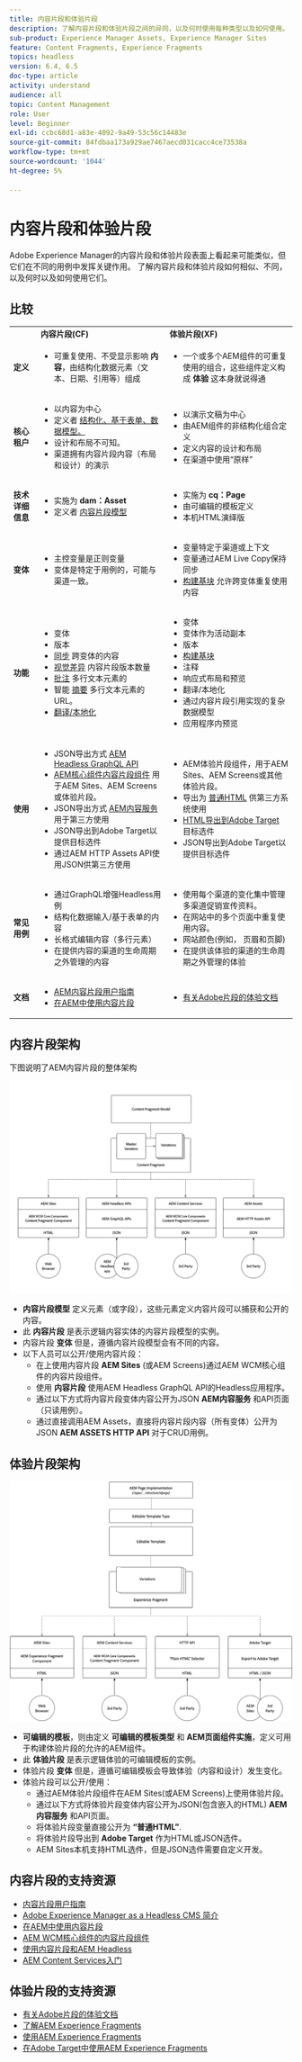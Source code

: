 ```yaml
---
title: 内容片段和体验片段
description: 了解内容片段和体验片段之间的异同，以及何时使用每种类型以及如何使用。
sub-product: Experience Manager Assets, Experience Manager Sites
feature: Content Fragments, Experience Fragments
topics: headless
version: 6.4, 6.5
doc-type: article
activity: understand
audience: all
topic: Content Management
role: User
level: Beginner
exl-id: ccbc68d1-a83e-4092-9a49-53c56c14483e
source-git-commit: 84fdbaa173a929ae7467aecd031cacc4ce73538a
workflow-type: tm+mt
source-wordcount: '1044'
ht-degree: 5%

---
```


# 内容片段和体验片段

Adobe Experience Manager的内容片段和体验片段表面上看起来可能类似，但它们在不同的用例中发挥关键作用。 了解内容片段和体验片段如何相似、不同，以及何时以及如何使用它们。

## 比较

<table>
<tbody><tr><td><strong> </strong></td>
<td><strong>内容片段(CF)</strong></td>
<td><strong>体验片段(XF)</strong></td>
</tr><tr><td><strong>定义</strong></td>
<td><ul>
<li>可重复使用、不受显示影响 <strong>内容</strong>，由结构化数据元素（文本、日期、引用等）组成</li>
</ul>
</td>
<td><ul>
<li>一个或多个AEM组件的可重复使用的组合，这些组件定义构成 <strong>体验</strong> 这本身就说得通</li>
</ul>
</td>
</tr><tr><td><strong>核心租户</strong></td>
<td><ul>
<li>以内容为中心</li>
<li>定义者 <a href="https://experienceleague.adobe.com/docs/experience-manager-65/assets/fragments/content-fragments-models.html?lang=en" target="_blank">结构化、基于表单、数据模型。</a></li>
<li>设计和布局不可知。</li>
<li>渠道拥有内容片段内容（布局和设计）的演示</li>
</ul>
</td>
<td><ul>
<li>以演示文稿为中心</li>
<li>由AEM组件的非结构化组合定义</li>
<li>定义内容的设计和布局</li>
<li>在渠道中使用“原样”</li>
</ul>
</td>
</tr><tr><td><strong>技术详细信息</strong></td>
<td><ul>
<li>实施为 <strong>dam：Asset</strong></li>
<li>定义者 <a href="https://experienceleague.adobe.com/docs/experience-manager-65/assets/fragments/content-fragments-models.html?lang=en" target="_blank">内容片段模型</a></li>
</ul>
</td>
<td><ul>
<li>实施为 <strong>cq：Page</strong></li>
<li>由可编辑的模板定义</li>
<li>本机HTML演绎版</li>
</ul>
</td>
</tr><tr><td><strong>变体</strong></td>
<td><ul>
<li>主控变量是正则变量</li>
<li>变体是特定于用例的，可能与渠道一致。</li>
</ul>
</td>
<td><ul>
<li>变量特定于渠道或上下文</li>
<li>变量通过AEM Live Copy保持同步</li>
<li><a href="https://experienceleague.adobe.com/docs/experience-manager-65/authoring/authoring/experience-fragments.html" target="_blank">构建基块</a> 允许跨变体重复使用内容</li>
</ul>
</td>
</tr><tr><td><strong>功能</strong></td>
<td><ul>
<li>变体</li>
<li>版本</li>
<li><a href="https://experienceleague.adobe.com/docs/experience-manager-65/assets/fragments/content-fragments-variations.html?lang=en#synchronizing-with-master" target="_blank">同步</a> 跨变体的内容</li>
<li><a href="https://experienceleague.adobe.com/docs/experience-manager-65/assets/fragments/content-fragments-managing.html?lang=en#comparing-fragment-versions" target="_blank">视觉差异</a> 内容片段版本数量</li>
<li><a href="https://experienceleague.adobe.com/docs/experience-manager-65/assets/fragments/content-fragments-variations.html?lang=en#annotating-a-content-fragment" target="_blank">批注</a> 多行文本元素的</li>
<li>智能 <a href="https://experienceleague.adobe.com/docs/experience-manager-65/assets/fragments/content-fragments-variations.html?lang=en#summarizing-text" target="_blank">摘要</a> 多行文本元素的URL。</li>
<li><a href="https://experienceleague.adobe.com/docs/experience-manager-65/assets/fragments/creating-translation-projects-for-content-fragments.html?lang=en" target="_blank">翻译/本地化</a></li>
</ul>
</td>
<td><ul>
<li>变体</li>
<li>变体作为活动副本</li>
<li>版本</li>
<li><a href="https://experienceleague.adobe.com/docs/experience-manager-65/authoring/authoring/experience-fragments.html?lang=en#building-blocks" target="_blank">构建基块</a></li>
<li>注释</li>
<li>响应式布局和预览</li>
<li>翻译/本地化</li>
<li>通过内容片段引用实现的复杂数据模型</li>
<li>应用程序内预览</li>
</ul>
</td>
</tr><tr><td><strong>使用</strong></td>
<td><ul>
<li>JSON导出方式 <a href="https://experienceleague.adobe.com/landing/experience-manager/headless/developer.html?lang=zh-Hans">AEM Headless GraphQL API</a></li>
<li><a href="https://experienceleague.adobe.com/docs/experience-manager-core-components/using/components/content-fragment-component.html?lang=zh-Hans" target="_blank">AEM核心组件内容片段组件</a> 用于AEM Sites、AEM Screens或体验片段。</li>
<li>JSON导出方式 <a href="https://experienceleague.adobe.com/docs/experience-manager-learn/getting-started-with-aem-headless/content-services/overview.html?lang=en" target="_blank">AEM内容服务</a> 用于第三方使用</li>
<li>JSON导出到Adobe Target以提供目标选件</li>
<li>通过AEM HTTP Assets API使用JSON供第三方使用</li>
</ul>
</td>
<td><ul>
<li>AEM体验片段组件，用于AEM Sites、AEM Screens或其他体验片段。</li>
<li>导出为 <a href="https://experienceleague.adobe.com/docs/experience-manager-65/authoring/authoring/experience-fragments.html?lang=en" target="_blank">普通HTML</a> 供第三方系统使用</li>
<li><a href="https://experienceleague.adobe.com/docs/experience-manager-65/administering/integration/experience-fragments-target.html?lang=zh-Hans" target="_blank">HTML导出到Adobe Target</a> 目标选件</li>
<li>JSON导出到Adobe Target以提供目标选件</li>
</ul>
</td>
</tr><tr><td><strong>常见用例</strong></td>
<td><ul>
<li>通过GraphQL增强Headless用例</li>
<li>结构化数据输入/基于表单的内容</li>
<li>长格式编辑内容（多行元素）</li>
<li>在提供内容的渠道的生命周期之外管理的内容</li>
</ul>
</td>
<td><ul>
<li>使用每个渠道的变化集中管理多渠道促销宣传资料。</li>
<li>在网站中的多个页面中重复使用内容。</li>
<li>网站颜色(例如， 页眉和页脚)</li>
<li>在提供该体验的渠道的生命周期之外管理的体验</li>
</ul>
</td>
</tr><tr><td><strong>文档</strong></td>
<td><ul>
<li><a href="https://experienceleague.adobe.com/docs/experience-manager-65/assets/home.html?lang=en&amp;topic=/experience-manager/6-5/assets/morehelp/content-fragments.ug.js" target="_blank">AEM内容片段用户指南</a></li>
<li><a href="https://experienceleague.adobe.com/docs/experience-manager-learn/sites/content-fragments/content-fragments-feature-video-use.html?lang=en" target="_blank">在AEM中使用内容片段</a></li>
</ul>
</td>
<td><ul>
<li><a href="https://experienceleague.adobe.com/docs/experience-manager-65/authoring/authoring/experience-fragments.html?lang=en" target="_blank">有关Adobe片段的体验文档</a></li>
</ul>
</td>
</tr></tbody></table>

## 内容片段架构

下图说明了AEM内容片段的整体架构

![内容片段架构](./assets/content-fragments-architecture.png)

+ **内容片段模型** 定义元素（或字段），这些元素定义内容片段可以捕获和公开的内容。
+ 此 **内容片段** 是表示逻辑内容实体的内容片段模型的实例。
+ 内容片段 **变体** 但是，遵循内容片段模型会有不同的内容。
+ 以下人员可以公开/使用内容片段：
   + 在上使用内容片段 **AEM Sites** (或AEM Screens)通过AEM WCM核心组件的内容片段组件。
   + 使用 **内容片段** 使用AEM Headless GraphQL API的Headless应用程序。
   + 通过以下方式将内容片段变体内容公开为JSON **AEM内容服务** 和API页面（只读用例）。
   + 通过直接调用AEM Assets，直接将内容片段内容（所有变体）公开为JSON **AEM ASSETS HTTP API** 对于CRUD用例。

## 体验片段架构

![体验片段架构](./assets/experience-fragments-architecture.png)

+ **可编辑的模板**，则由定义 **可编辑的模板类型** 和 **AEM页面组件实施**，定义可用于构建体验片段的允许的AEM组件。
+ 此 **体验片段** 是表示逻辑体验的可编辑模板的实例。
+ 体验片段 **变体** 但是，遵循可编辑模板会导致体验（内容和设计）发生变化。
+ 体验片段可以公开/使用：
   + 通过AEM体验片段组件在AEM Sites(或AEM Screens)上使用体验片段。
   + 通过以下方式将体验片段变体内容公开为JSON(包含嵌入的HTML) **AEM内容服务** 和API页面。
   + 将体验片段变量直接公开为 **“普通HTML”**.
   + 将体验片段导出到 **Adobe Target** 作为HTML或JSON选件。
   + AEM Sites本机支持HTML选件，但是JSON选件需要自定义开发。

## 内容片段的支持资源

+ [内容片段用户指南](https://experienceleague.adobe.com/docs/experience-manager-65/assets/home.html?lang=en&amp;topic=/experience-manager/6-5/assets/morehelp/content-fragments.ug.js)
+ [Adobe Experience Manager as a Headless CMS 简介](https://experienceleague.adobe.com/docs/experience-manager-cloud-service/content/headless/introduction.html?lang=zh-Hans)
+ [在AEM中使用内容片段](https://experienceleague.adobe.com/docs/experience-manager-learn/sites/content-fragments/content-fragments-feature-video-use.html?lang=en)
+ [AEM WCM核心组件的内容片段组件](https://experienceleague.adobe.com/docs/experience-manager-core-components/using/components/content-fragment-component.html?lang=zh-Hans)
+ [使用内容片段和AEM Headless](https://experienceleague.adobe.com/docs/experience-manager-learn/getting-started-with-aem-headless/overview.html?lang=en)
+ [AEM Content Services入门](https://experienceleague.adobe.com/docs/experience-manager-learn/getting-started-with-aem-headless/content-services/overview.html?lang=en)

## 体验片段的支持资源

+ [有关Adobe片段的体验文档](https://experienceleague.adobe.com/docs/experience-manager-65/authoring/authoring/experience-fragments.html?lang=en)
+ [了解AEM Experience Fragments](https://experienceleague.adobe.com/docs/experience-manager-learn/sites/experience-fragments/experience-fragments-feature-video-use.html?lang=en)
+ [使用AEM Experience Fragments](https://experienceleague.adobe.com/docs/experience-manager-learn/sites/experience-fragments/experience-fragments-feature-video-use.html?lang=en)
+ [在Adobe Target中使用AEM Experience Fragments](https://medium.com/adobetech/experience-fragments-and-adobe-target-d8d74381b9b2)
